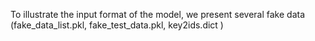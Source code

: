 To illustrate the input format of the model, we present several fake data (fake_data_list.pkl, fake_test_data.pkl, key2ids.dict )
